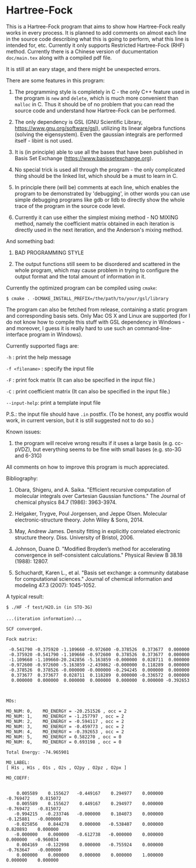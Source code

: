 # Hartree-Fock
This is a Hartree-Fock program that aims to show how Hartree-Fock really works in every process. It is planned to add comments on almost each line in the source code describing what this is going to perform, what this line is intended for, etc. Currently it only supports Restricted Hartree-Fock (RHF) method. Currently there is a Chinese version of ducumentation  `doc/main.tex` along with a compiled pdf file.

It is still at an eary stage, and there might be unexpected errors.

There are some features in this program:

  1. The programming style is completely in C - the only C++ feature used in the program is `new` and `delete`, which is much more convenient than `malloc` in C. Thus it should be of no problem that you can read the source code and understand how Hartree-Fock can be performed.

  2. The only dependency is GSL (GNU Scientific Library, https://www.gnu.org/software/gsl), utilizing its linear algebra functions (solving the eigensystem). Even the gaussian integrals are performed itself - libint is not used.

  3. It is (in principle) able to use all the bases that have been published in Basis Set Exchange (https://www.basissetexchange.org).

  4. No special trick is used all through the program - the only complicated thing should be the linked list, which should be a must to learn in C.

  5. In principle there (will be) comments at each line, which enables the program to be demonstrated by 'debugging', in other words you can use simple debugging programs like gdb or lldb to directly show the whole trace of the program in the source code level.
  
  6. Currently it can use either the simplest mixing method - NO MIXING method, namely the coefficient matrix obtained in each iteration is directly used in the next iteration, and the Anderson's mixing method.

And something bad:

  1. BAD PROGRAMMING STYLE

  2. The output functions still seem to be disordered and scattered in the whole program, which may cause problem in trying to configure the output format and the total amount of information in it.

Currently the optimized program can be compiled using `cmake`:
```
$ cmake . -DCMAKE_INSTALL_PREFIX=/the/path/to/your/gsl/library
```

The program can also be fetched from release, containing a static program and corresponding basis sets. Only Mac OS X and Linux are supported (for I do not know how to compile this stuff with GSL dependency in Windows - and moreover, I guess it is really hard to use such an command-line-interface program in Windows).

Currently supported flags are:

  `-h` : print the help message
  
  `-f <filename>` : specify the input file
  
  `-F` : print fock matrix (It can also be specified in the input file.)
  
  `-C` : print coefficient matrix (It can also be specified in the input file.)
  
  `--input-help`: print a template input file
  
  P.S.: the input file should have `.in` postfix. (To be honest, any postfix would work, in current version, but it is still suggested not to do so.)
  
Known issues:
  1. the program will receive wrong results if it uses a large basis (e.g. cc-pVDZ), but everything seems to be fine with small bases (e.g. sto-3G and 6-31G)

All comments on how to improve this program is much appreciated.

Bibliography:

1. Obara, Shigeru, and A. Saika. "Efficient recursive computation of molecular integrals over Cartesian Gaussian functions." The Journal of chemical physics 84.7 (1986): 3963-3974.

2. Helgaker, Trygve, Poul Jorgensen, and Jeppe Olsen. Molecular electronic-structure theory. John Wiley & Sons, 2014.

3. May, Andrew James. Density fitting in explicitly correlated electronic structure theory. Diss. University of Bristol, 2006.

4. Johnson, Duane D. "Modified Broyden’s method for accelerating convergence in self-consistent calculations." Physical Review B 38.18 (1988): 12807.

5. Schuchardt, Karen L., et al. "Basis set exchange: a community database for computational sciences." Journal of chemical information and modeling 47.3 (2007): 1045-1052.

A typical result:
```
$ ./HF -f test/H2O.in (in STO-3G)
```
```
...(iteration information)..。

SCF converged.

Fock matrix:

 -0.541790 -0.375920 -1.109660 -0.972600 -0.378526  0.373677  0.000000
 -0.375920 -0.541790 -1.109660 -0.972600  0.378526  0.373677  0.000000
 -1.109660 -1.109660-20.242856 -5.163859 -0.000000  0.028711  0.000000
 -0.972600 -0.972600 -5.163859 -2.439862 -0.000000  0.118289  0.000000
 -0.378526  0.378526 -0.000000 -0.000000 -0.294245  0.000000  0.000000
  0.373677  0.373677  0.028711  0.118289  0.000000 -0.336572  0.000000
  0.000000  0.000000  0.000000  0.000000  0.000000  0.000000 -0.392653



MOs:

MO_NUM: 0,    MO_ENERGY = -20.251526 , occ = 2
MO_NUM: 1,    MO_ENERGY = -1.257797 , occ = 2
MO_NUM: 2,    MO_ENERGY = -0.594117 , occ = 2
MO_NUM: 3,    MO_ENERGY = -0.459773 , occ = 2
MO_NUM: 4,    MO_ENERGY = -0.392653 , occ = 2
MO_NUM: 5,    MO_ENERGY = 0.582270 , occ = 0
MO_NUM: 6,    MO_ENERGY = 0.693198 , occ = 0

Total Energy: -74.965901

MO_LABEL:
[ H1s , H1s , O1s , O2s , O2py , O2pz , O2px ]

MO_COEFF:


    0.005589    0.155627   -0.449167    0.294977    0.000000   -0.769472    0.815072
    0.005589    0.155627    0.449167    0.294977    0.000000   -0.769472   -0.815072
   -0.994215   -0.233746   -0.000000    0.104073    0.000000   -0.125881   -0.000000
   -0.025856    0.844278    0.000000   -0.538407    0.000000    0.820893    0.000000
   -0.000000    0.000000   -0.612738   -0.000000    0.000000    0.000000   -0.960034
    0.004169   -0.122998    0.000000   -0.755924    0.000000   -0.763647   -0.000000
    0.000000    0.000000    0.000000    0.000000    1.000000    0.000000    0.000000
```
